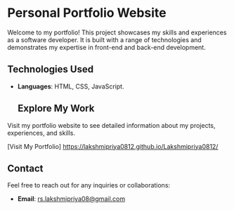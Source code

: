 # Personal Portfolio Website

Welcome to my portfolio! This project showcases my skills and experiences as a software developer. It is built with a range of technologies and demonstrates my expertise in front-end and back-end development.

## Technologies Used
- **Languages**: HTML, CSS, JavaScript.

  ## Explore My Work
Visit my portfolio website to see detailed information about my projects, experiences, and skills.

[Visit My Portfolio]  https://lakshmipriya0812.github.io/Lakshmipriya0812/

## Contact
Feel free to reach out for any inquiries or collaborations:
- **Email**: rs.lakshmipriya08@gmail.com
